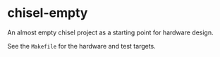 # chisel-empty

An almost empty chisel project as a starting point for hardware design.

See the `Makefile` for the hardware and test targets.